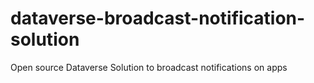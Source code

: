 # dataverse-broadcast-notification-solution
Open source Dataverse Solution to broadcast notifications on apps
